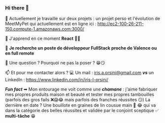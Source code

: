 ### Hi there 👋

🔭 Actuellement je travaille sur deux projets : un projet perso et l'évolution de MeetMyPet qui actuellement est en ligne ici : http://ec2-100-26-211-150.compute-1.amazonaws.com:3000/ 


🌱 J'apprend en ce moment **React** 👩‍💻


🤝 **Je recherche un poste de développeur FullStack proche de Valence ou en full remote**


💬 Une question ? Pourquoi ne pas la poser ? 😁😏


📫 Et pour me contacter alors ? 💻 Un mail : iris.a.orsini@gmail.com ***vs*** un LinkedIn : https://www.linkedin.com/in/iris-l-orsini/ 


***Fun fact*** ➡ Mon entourage me voit comme une ***chamane*** : j'aime fabriquer mes propres produits maison et beauté et tester mes propres tambouilles (parfois des gros fails ❌😱😂 mais parfois des franches réussites 😏) 
La dernière en date ? Une bouillote en graines de lin cousue main 🧵 😂 qui va dans la catégorie des belles réussites et validée par le conjoint sceptique ✅ 
**multi-tâche** 😁

<!--
**Iris-LO/Iris-LO** is a ✨ _special_ ✨ repository because its `README.md` (this file) appears on your GitHub profile.

Here are some ideas to get you started:
- 👯 I’m looking to collaborate on ...
- 🤔 I’m looking for help with ...
- 💬 Ask me about ...
- 📫 How to reach me: ...
- 😄 Pronouns: ...
- ⚡ Fun fact: ...
-- > 
